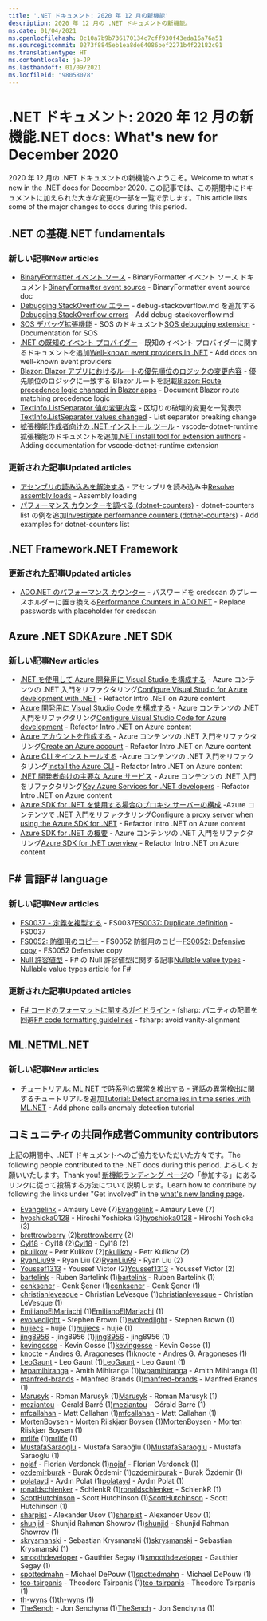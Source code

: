 ```yaml
---
title: '.NET ドキュメント: 2020 年 12 月の新機能'
description: 2020 年 12 月の .NET ドキュメントの新機能。
ms.date: 01/04/2021
ms.openlocfilehash: 8c10a7b9b736170134c7cff930f43eda16a76a51
ms.sourcegitcommit: 0273f8845eb1ea8de64086bef2271b4f22182c91
ms.translationtype: HT
ms.contentlocale: ja-JP
ms.lasthandoff: 01/09/2021
ms.locfileid: "98058078"
---
```

# <a name="net-docs-whats-new-for-december-2020"></a><span data-ttu-id="53d0a-103">.NET ドキュメント: 2020 年 12 月の新機能</span><span class="sxs-lookup"><span data-stu-id="53d0a-103">.NET docs: What's new for December 2020</span></span>

<span data-ttu-id="53d0a-104">2020 年 12 月の .NET ドキュメントの新機能へようこそ。</span><span class="sxs-lookup"><span data-stu-id="53d0a-104">Welcome to what's new in the .NET docs for December 2020.</span></span> <span data-ttu-id="53d0a-105">この記事では、この期間中にドキュメントに加えられた大きな変更の一部を一覧で示します。</span><span class="sxs-lookup"><span data-stu-id="53d0a-105">This article lists some of the major changes to docs during this period.</span></span>

## <a name="net-fundamentals"></a><span data-ttu-id="53d0a-106">.NET の基礎</span><span class="sxs-lookup"><span data-stu-id="53d0a-106">.NET fundamentals</span></span>

### <a name="new-articles"></a><span data-ttu-id="53d0a-107">新しい記事</span><span class="sxs-lookup"><span data-stu-id="53d0a-107">New articles</span></span>

- <span data-ttu-id="53d0a-108">[BinaryFormatter イベント ソース](../standard/serialization/binaryformatter-event-source.md) - BinaryFormatter イベント ソース ドキュメント</span><span class="sxs-lookup"><span data-stu-id="53d0a-108">[BinaryFormatter event source](../standard/serialization/binaryformatter-event-source.md) - BinaryFormatter event source doc</span></span>
- <span data-ttu-id="53d0a-109">[Debugging StackOverflow エラー](../core/diagnostics/debug-stackoverflow.md) - debug-stackoverflow.md を追加する</span><span class="sxs-lookup"><span data-stu-id="53d0a-109">[Debugging StackOverflow errors](../core/diagnostics/debug-stackoverflow.md) - Add debug-stackoverflow.md</span></span>
- <span data-ttu-id="53d0a-110">[SOS デバッグ拡張機能](../core/diagnostics/sos-debugging-extension.md) - SOS のドキュメント</span><span class="sxs-lookup"><span data-stu-id="53d0a-110">[SOS debugging extension](../core/diagnostics/sos-debugging-extension.md) - Documentation for SOS</span></span>
- <span data-ttu-id="53d0a-111">[.NET の既知のイベント プロバイダー](../core/diagnostics/well-known-event-providers.md) - 既知のイベント プロバイダーに関するドキュメントを追加</span><span class="sxs-lookup"><span data-stu-id="53d0a-111">[Well-known event providers in .NET](../core/diagnostics/well-known-event-providers.md) - Add docs on well-known event providers</span></span>
- <span data-ttu-id="53d0a-112">[Blazor: Blazor アプリにおけるルートの優先順位のロジックの変更内容](../core/compatibility/aspnet-core/5.0/blazor-routing-logic-changed.md) - 優先順位のロジックに一致する Blazor ルートを記載</span><span class="sxs-lookup"><span data-stu-id="53d0a-112">[Blazor: Route precedence logic changed in Blazor apps](../core/compatibility/aspnet-core/5.0/blazor-routing-logic-changed.md) - Document Blazor route matching precedence logic</span></span>
- <span data-ttu-id="53d0a-113">[TextInfo.ListSeparator 値の変更内容](../core/compatibility/globalization/5.0/listseparator-value-change.md) - 区切りの破壊的変更を一覧表示</span><span class="sxs-lookup"><span data-stu-id="53d0a-113">[TextInfo.ListSeparator values changed](../core/compatibility/globalization/5.0/listseparator-value-change.md) - List separator breaking change</span></span>
- <span data-ttu-id="53d0a-114">[拡張機能作成者向けの .NET インストール ツール](../core/additional-tools/vscode-dotnet-runtime.md) - vscode-dotnet-runtime 拡張機能のドキュメントを追加</span><span class="sxs-lookup"><span data-stu-id="53d0a-114">[.NET install tool for extension authors](../core/additional-tools/vscode-dotnet-runtime.md) - Adding documentation for vscode-dotnet-runtime extension</span></span>

### <a name="updated-articles"></a><span data-ttu-id="53d0a-115">更新された記事</span><span class="sxs-lookup"><span data-stu-id="53d0a-115">Updated articles</span></span>

- <span data-ttu-id="53d0a-116">[アセンブリの読み込みを解決する](../standard/assembly/resolve-loads.md) - アセンブリを読み込み中</span><span class="sxs-lookup"><span data-stu-id="53d0a-116">[Resolve assembly loads](../standard/assembly/resolve-loads.md) - Assembly loading</span></span>
- <span data-ttu-id="53d0a-117">[パフォーマンス カウンターを調べる (dotnet-counters)](../core/diagnostics/dotnet-counters.md) - dotnet-counters list の例を追加</span><span class="sxs-lookup"><span data-stu-id="53d0a-117">[Investigate performance counters (dotnet-counters)](../core/diagnostics/dotnet-counters.md) - Add examples for dotnet-counters list</span></span>

## <a name="net-framework"></a><span data-ttu-id="53d0a-118">.NET Framework</span><span class="sxs-lookup"><span data-stu-id="53d0a-118">.NET Framework</span></span>

### <a name="updated-articles"></a><span data-ttu-id="53d0a-119">更新された記事</span><span class="sxs-lookup"><span data-stu-id="53d0a-119">Updated articles</span></span>

- <span data-ttu-id="53d0a-120">[ADO.NET のパフォーマンス カウンター](../framework/data/adonet/performance-counters.md) - パスワードを credscan のプレースホルダーに置き換える</span><span class="sxs-lookup"><span data-stu-id="53d0a-120">[Performance Counters in ADO.NET](../framework/data/adonet/performance-counters.md) - Replace passwords with placeholder for credscan</span></span>

## <a name="azure-net-sdk"></a><span data-ttu-id="53d0a-121">Azure .NET SDK</span><span class="sxs-lookup"><span data-stu-id="53d0a-121">Azure .NET SDK</span></span>

### <a name="new-articles"></a><span data-ttu-id="53d0a-122">新しい記事</span><span class="sxs-lookup"><span data-stu-id="53d0a-122">New articles</span></span>

- <span data-ttu-id="53d0a-123">[.NET を使用して Azure 開発用に Visual Studio を構成する](../azure/configure-visual-studio.md) - Azure コンテンツの .NET 入門をリファクタリング</span><span class="sxs-lookup"><span data-stu-id="53d0a-123">[Configure Visual Studio for Azure development with .NET](../azure/configure-visual-studio.md) - Refactor Intro .NET on Azure content</span></span>
- <span data-ttu-id="53d0a-124">[Azure 開発用に Visual Studio Code を構成する](../azure/configure-vs-code.md) - Azure コンテンツの .NET 入門をリファクタリング</span><span class="sxs-lookup"><span data-stu-id="53d0a-124">[Configure Visual Studio Code for Azure development](../azure/configure-vs-code.md) - Refactor Intro .NET on Azure content</span></span>
- <span data-ttu-id="53d0a-125">[Azure アカウントを作成する](../azure/create-azure-account.md) - Azure コンテンツの .NET 入門をリファクタリング</span><span class="sxs-lookup"><span data-stu-id="53d0a-125">[Create an Azure account](../azure/create-azure-account.md) - Refactor Intro .NET on Azure content</span></span>
- <span data-ttu-id="53d0a-126">[Azure CLI をインストールする](../azure/install-azure-cli.md) -Azure コンテンツの .NET 入門をリファクタリング</span><span class="sxs-lookup"><span data-stu-id="53d0a-126">[Install the Azure CLI](../azure/install-azure-cli.md) - Refactor Intro .NET on Azure content</span></span>
- <span data-ttu-id="53d0a-127">[.NET 開発者向けの主要な Azure サービス](../azure/key-azure-services.md) - Azure コンテンツの .NET 入門をリファクタリング</span><span class="sxs-lookup"><span data-stu-id="53d0a-127">[Key Azure Services for .NET developers](../azure/key-azure-services.md) - Refactor Intro .NET on Azure content</span></span>
- <span data-ttu-id="53d0a-128">[Azure SDK for .NET を使用する場合のプロキシ サーバーの構成](../azure/sdk/azure-sdk-configure-proxy.md) -Azure コンテンツで .NET 入門をリファクタリング</span><span class="sxs-lookup"><span data-stu-id="53d0a-128">[Configure a proxy server when using the Azure SDK for .NET](../azure/sdk/azure-sdk-configure-proxy.md) - Refactor Intro .NET on Azure content</span></span>
- <span data-ttu-id="53d0a-129">[Azure SDK for .NET の概要](../azure/sdk/azure-sdk-for-dotnet.md) - Azure コンテンツの .NET 入門をリファクタリング</span><span class="sxs-lookup"><span data-stu-id="53d0a-129">[Azure SDK for .NET overview](../azure/sdk/azure-sdk-for-dotnet.md) - Refactor Intro .NET on Azure content</span></span>

## <a name="f-language"></a><span data-ttu-id="53d0a-130">F# 言語</span><span class="sxs-lookup"><span data-stu-id="53d0a-130">F# language</span></span>

### <a name="new-articles"></a><span data-ttu-id="53d0a-131">新しい記事</span><span class="sxs-lookup"><span data-stu-id="53d0a-131">New articles</span></span>

- <span data-ttu-id="53d0a-132">[FS0037 - 定義を複製する](../fsharp/language-reference/compiler-messages/fs0037.md) - FS0037</span><span class="sxs-lookup"><span data-stu-id="53d0a-132">[FS0037: Duplicate definition](../fsharp/language-reference/compiler-messages/fs0037.md) - FS0037</span></span>
- <span data-ttu-id="53d0a-133">[FS0052: 防御用のコピー](../fsharp/language-reference/compiler-messages/fs0052.md) - FS0052 防御用のコピー</span><span class="sxs-lookup"><span data-stu-id="53d0a-133">[FS0052: Defensive copy](../fsharp/language-reference/compiler-messages/fs0052.md) - FS0052 Defensive copy</span></span>
- <span data-ttu-id="53d0a-134">[Null 許容値型](../fsharp/language-reference/nullable-value-types.md) - F# の Null 許容値型に関する記事</span><span class="sxs-lookup"><span data-stu-id="53d0a-134">[Nullable value types](../fsharp/language-reference/nullable-value-types.md) - Nullable value types article for F#</span></span>

### <a name="updated-articles"></a><span data-ttu-id="53d0a-135">更新された記事</span><span class="sxs-lookup"><span data-stu-id="53d0a-135">Updated articles</span></span>

- <span data-ttu-id="53d0a-136">[F# コードのフォーマットに関するガイドライン](../fsharp/style-guide/formatting.md) - fsharp: バニティの配置を回避</span><span class="sxs-lookup"><span data-stu-id="53d0a-136">[F# code formatting guidelines](../fsharp/style-guide/formatting.md) - fsharp: avoid vanity-alignment</span></span>

## <a name="mlnet"></a><span data-ttu-id="53d0a-137">ML.NET</span><span class="sxs-lookup"><span data-stu-id="53d0a-137">ML.NET</span></span>

### <a name="new-articles"></a><span data-ttu-id="53d0a-138">新しい記事</span><span class="sxs-lookup"><span data-stu-id="53d0a-138">New articles</span></span>

- <span data-ttu-id="53d0a-139">[チュートリアル: ML.NET で時系列の異常を検出する](../machine-learning/tutorials/phone-calls-anomaly-detection.md) - 通話の異常検出に関するチュートリアルを追加</span><span class="sxs-lookup"><span data-stu-id="53d0a-139">[Tutorial: Detect anomalies in time series with ML.NET](../machine-learning/tutorials/phone-calls-anomaly-detection.md) - Add phone calls anomaly detection tutorial</span></span>

## <a name="community-contributors"></a><span data-ttu-id="53d0a-140">コミュニティの共同作成者</span><span class="sxs-lookup"><span data-stu-id="53d0a-140">Community contributors</span></span>

<span data-ttu-id="53d0a-141">上記の期間中、.NET ドキュメントへのご協力をいただいた方々です。</span><span class="sxs-lookup"><span data-stu-id="53d0a-141">The following people contributed to the .NET docs during this period.</span></span> <span data-ttu-id="53d0a-142">よろしくお願いいたします。</span><span class="sxs-lookup"><span data-stu-id="53d0a-142">Thank you!</span></span> <span data-ttu-id="53d0a-143">[新機能ランディング ページ](index.yml)の「参加する」にあるリンクに従って投稿する方法について説明します。</span><span class="sxs-lookup"><span data-stu-id="53d0a-143">Learn how to contribute by following the links under "Get involved" in the [what's new landing page](index.yml).</span></span>

- <span data-ttu-id="53d0a-144">[Evangelink](https://github.com/Evangelink) - Amaury Levé (7)</span><span class="sxs-lookup"><span data-stu-id="53d0a-144">[Evangelink](https://github.com/Evangelink) - Amaury Levé (7)</span></span>
- <span data-ttu-id="53d0a-145">[hyoshioka0128](https://github.com/hyoshioka0128) - Hiroshi Yoshioka (3)</span><span class="sxs-lookup"><span data-stu-id="53d0a-145">[hyoshioka0128](https://github.com/hyoshioka0128) - Hiroshi Yoshioka (3)</span></span>
- <span data-ttu-id="53d0a-146">[brettrowberry](https://github.com/brettrowberry) (2)</span><span class="sxs-lookup"><span data-stu-id="53d0a-146">[brettrowberry](https://github.com/brettrowberry) (2)</span></span>
- <span data-ttu-id="53d0a-147">[Cyl18](https://github.com/Cyl18) - Cyl18 (2)</span><span class="sxs-lookup"><span data-stu-id="53d0a-147">[Cyl18](https://github.com/Cyl18) - Cyl18 (2)</span></span>
- <span data-ttu-id="53d0a-148">[pkulikov](https://github.com/pkulikov) - Petr Kulikov (2)</span><span class="sxs-lookup"><span data-stu-id="53d0a-148">[pkulikov](https://github.com/pkulikov) - Petr Kulikov (2)</span></span>
- <span data-ttu-id="53d0a-149">[RyanLiu99](https://github.com/RyanLiu99) - Ryan Liu (2)</span><span class="sxs-lookup"><span data-stu-id="53d0a-149">[RyanLiu99](https://github.com/RyanLiu99) - Ryan Liu (2)</span></span>
- <span data-ttu-id="53d0a-150">[Youssef1313](https://github.com/Youssef1313) - Youssef Victor (2)</span><span class="sxs-lookup"><span data-stu-id="53d0a-150">[Youssef1313](https://github.com/Youssef1313) - Youssef Victor (2)</span></span>
- <span data-ttu-id="53d0a-151">[bartelink](https://github.com/bartelink) - Ruben Bartelink (1)</span><span class="sxs-lookup"><span data-stu-id="53d0a-151">[bartelink](https://github.com/bartelink) - Ruben Bartelink (1)</span></span>
- <span data-ttu-id="53d0a-152">[cenksener](https://github.com/cenksener) - Cenk Şener (1)</span><span class="sxs-lookup"><span data-stu-id="53d0a-152">[cenksener](https://github.com/cenksener) - Cenk Şener (1)</span></span>
- <span data-ttu-id="53d0a-153">[christianlevesque](https://github.com/christianlevesque) - Christian LeVesque (1)</span><span class="sxs-lookup"><span data-stu-id="53d0a-153">[christianlevesque](https://github.com/christianlevesque) - Christian LeVesque (1)</span></span>
- <span data-ttu-id="53d0a-154">[EmilianoElMariachi](https://github.com/EmilianoElMariachi) (1)</span><span class="sxs-lookup"><span data-stu-id="53d0a-154">[EmilianoElMariachi](https://github.com/EmilianoElMariachi) (1)</span></span>
- <span data-ttu-id="53d0a-155">[evolvedlight](https://github.com/evolvedlight) - Stephen Brown (1)</span><span class="sxs-lookup"><span data-stu-id="53d0a-155">[evolvedlight](https://github.com/evolvedlight) - Stephen Brown (1)</span></span>
- <span data-ttu-id="53d0a-156">[hujiecs](https://github.com/hujiecs) - hujie (1)</span><span class="sxs-lookup"><span data-stu-id="53d0a-156">[hujiecs](https://github.com/hujiecs) - hujie (1)</span></span>
- <span data-ttu-id="53d0a-157">[jing8956](https://github.com/jing8956) - jing8956 (1)</span><span class="sxs-lookup"><span data-stu-id="53d0a-157">[jing8956](https://github.com/jing8956) - jing8956 (1)</span></span>
- <span data-ttu-id="53d0a-158">[kevingosse](https://github.com/kevingosse) - Kevin Gosse (1)</span><span class="sxs-lookup"><span data-stu-id="53d0a-158">[kevingosse](https://github.com/kevingosse) - Kevin Gosse (1)</span></span>
- <span data-ttu-id="53d0a-159">[knocte](https://github.com/knocte) - Andres G. Aragoneses (1)</span><span class="sxs-lookup"><span data-stu-id="53d0a-159">[knocte](https://github.com/knocte) - Andres G. Aragoneses (1)</span></span>
- <span data-ttu-id="53d0a-160">[LeoGaunt](https://github.com/LeoGaunt) - Leo Gaunt (1)</span><span class="sxs-lookup"><span data-stu-id="53d0a-160">[LeoGaunt](https://github.com/LeoGaunt) - Leo Gaunt (1)</span></span>
- <span data-ttu-id="53d0a-161">[lwpamihiranga](https://github.com/lwpamihiranga) - Amith Mihiranga (1)</span><span class="sxs-lookup"><span data-stu-id="53d0a-161">[lwpamihiranga](https://github.com/lwpamihiranga) - Amith Mihiranga (1)</span></span>
- <span data-ttu-id="53d0a-162">[manfred-brands](https://github.com/manfred-brands) - Manfred Brands (1)</span><span class="sxs-lookup"><span data-stu-id="53d0a-162">[manfred-brands](https://github.com/manfred-brands) - Manfred Brands (1)</span></span>
- <span data-ttu-id="53d0a-163">[Marusyk](https://github.com/Marusyk) - Roman Marusyk (1)</span><span class="sxs-lookup"><span data-stu-id="53d0a-163">[Marusyk](https://github.com/Marusyk) - Roman Marusyk (1)</span></span>
- <span data-ttu-id="53d0a-164">[meziantou](https://github.com/meziantou) - Gérald Barré (1)</span><span class="sxs-lookup"><span data-stu-id="53d0a-164">[meziantou](https://github.com/meziantou) - Gérald Barré (1)</span></span>
- <span data-ttu-id="53d0a-165">[mfcallahan](https://github.com/mfcallahan) - Matt Callahan (1)</span><span class="sxs-lookup"><span data-stu-id="53d0a-165">[mfcallahan](https://github.com/mfcallahan) - Matt Callahan (1)</span></span>
- <span data-ttu-id="53d0a-166">[MortenBoysen](https://github.com/MortenBoysen) - Morten Riiskjær Boysen (1)</span><span class="sxs-lookup"><span data-stu-id="53d0a-166">[MortenBoysen](https://github.com/MortenBoysen) - Morten Riiskjær Boysen (1)</span></span>
- <span data-ttu-id="53d0a-167">[mrlife](https://github.com/mrlife) (1)</span><span class="sxs-lookup"><span data-stu-id="53d0a-167">[mrlife](https://github.com/mrlife) (1)</span></span>
- <span data-ttu-id="53d0a-168">[MustafaSaraoglu](https://github.com/MustafaSaraoglu) - Mustafa Saraoğlu (1)</span><span class="sxs-lookup"><span data-stu-id="53d0a-168">[MustafaSaraoglu](https://github.com/MustafaSaraoglu) - Mustafa Saraoğlu (1)</span></span>
- <span data-ttu-id="53d0a-169">[nojaf](https://github.com/nojaf) - Florian Verdonck (1)</span><span class="sxs-lookup"><span data-stu-id="53d0a-169">[nojaf](https://github.com/nojaf) - Florian Verdonck (1)</span></span>
- <span data-ttu-id="53d0a-170">[ozdemirburak](https://github.com/ozdemirburak) - Burak Özdemir (1)</span><span class="sxs-lookup"><span data-stu-id="53d0a-170">[ozdemirburak](https://github.com/ozdemirburak) - Burak Özdemir (1)</span></span>
- <span data-ttu-id="53d0a-171">[polatayd](https://github.com/polatayd) - Aydın Polat (1)</span><span class="sxs-lookup"><span data-stu-id="53d0a-171">[polatayd](https://github.com/polatayd) - Aydın Polat (1)</span></span>
- <span data-ttu-id="53d0a-172">[ronaldschlenker](https://github.com/ronaldschlenker) - SchlenkR (1)</span><span class="sxs-lookup"><span data-stu-id="53d0a-172">[ronaldschlenker](https://github.com/ronaldschlenker) - SchlenkR (1)</span></span>
- <span data-ttu-id="53d0a-173">[ScottHutchinson](https://github.com/ScottHutchinson) - Scott Hutchinson (1)</span><span class="sxs-lookup"><span data-stu-id="53d0a-173">[ScottHutchinson](https://github.com/ScottHutchinson) - Scott Hutchinson (1)</span></span>
- <span data-ttu-id="53d0a-174">[sharpist](https://github.com/sharpist) - Alexander Usov (1)</span><span class="sxs-lookup"><span data-stu-id="53d0a-174">[sharpist](https://github.com/sharpist) - Alexander Usov (1)</span></span>
- <span data-ttu-id="53d0a-175">[shunjid](https://github.com/shunjid) - Shunjid Rahman Showrov (1)</span><span class="sxs-lookup"><span data-stu-id="53d0a-175">[shunjid](https://github.com/shunjid) - Shunjid Rahman Showrov (1)</span></span>
- <span data-ttu-id="53d0a-176">[skrysmanski](https://github.com/skrysmanski) - Sebastian Krysmanski (1)</span><span class="sxs-lookup"><span data-stu-id="53d0a-176">[skrysmanski](https://github.com/skrysmanski) - Sebastian Krysmanski (1)</span></span>
- <span data-ttu-id="53d0a-177">[smoothdeveloper](https://github.com/smoothdeveloper) - Gauthier Segay (1)</span><span class="sxs-lookup"><span data-stu-id="53d0a-177">[smoothdeveloper](https://github.com/smoothdeveloper) - Gauthier Segay (1)</span></span>
- <span data-ttu-id="53d0a-178">[spottedmahn](https://github.com/spottedmahn) - Michael DePouw (1)</span><span class="sxs-lookup"><span data-stu-id="53d0a-178">[spottedmahn](https://github.com/spottedmahn) - Michael DePouw (1)</span></span>
- <span data-ttu-id="53d0a-179">[teo-tsirpanis](https://github.com/teo-tsirpanis) - Theodore Tsirpanis (1)</span><span class="sxs-lookup"><span data-stu-id="53d0a-179">[teo-tsirpanis](https://github.com/teo-tsirpanis) - Theodore Tsirpanis (1)</span></span>
- <span data-ttu-id="53d0a-180">[th-wyns](https://github.com/th-wyns) (1)</span><span class="sxs-lookup"><span data-stu-id="53d0a-180">[th-wyns](https://github.com/th-wyns) (1)</span></span>
- <span data-ttu-id="53d0a-181">[TheSench](https://github.com/TheSench) - Jon Senchyna (1)</span><span class="sxs-lookup"><span data-stu-id="53d0a-181">[TheSench](https://github.com/TheSench) - Jon Senchyna (1)</span></span>
